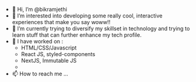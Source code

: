 - 👋 Hi, I’m @bikramjethi
- 👀 I’m interested into developing some really cool, interactive experiences that make you say woww!!
- 🌱 I’m currently trying to diversify my skillset in technology and trying to learn stuff that can further enhance my tech profile.
- 💞️ I have worked on : 
    - HTML/CSS/Javascript  
    - React JS, styled-components
    - NextJS, Immutable JS
    - 
- 📫 How to reach me ...

<!---
bikramjethi/bikramjethi is a ✨ special ✨ repository because its `README.md` (this file) appears on your GitHub profile.
You can click the Preview link to take a look at your changes.
--->
